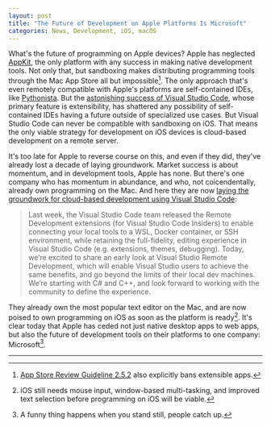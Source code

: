 ```yaml
---
layout: post
title: "The Future of Development on Apple Platforms Is Microsoft"
categories: News, Development, iOS, macOS
---
```


What's the future of programming on Apple devices? Apple has neglected [AppKit](https://en.wikipedia.org/wiki/Application_Kit), the only platform with any success in making native development tools. Not only that, but sandboxing makes distributing programming tools through the Mac App Store all but impossible[^rule252]. The only approach that's even remotely compatible with Apple's platforms are self-contained IDEs, like [Pythonista](https://omz-software.com/pythonista/). But the [astonishing success of Visual Studio Code](/2019/04/10/2019-stackoverflow-developer-survey-results/), whose primary feature is extensibility, has shattered any possibility of self-contained IDEs having a future outside of specialized use cases. But Visual Studio Code can never be compatible with sandboxing on iOS. That means the only viable strategy for development on iOS devices is cloud-based development on a remote server.

It's too late for Apple to reverse course on this, and even if they did, they've already lost a decade of laying groundwork. Market success is about momentum, and in development tools, Apple has none. But there's one company who has momentum in abundance, and who, not coicendentally, already own programming on the Mac. And here they are now [laying the groundwork for cloud-based development using Visual Studio Code](https://devblogs.microsoft.com/visualstudio/intelligent-productivity-and-collaboration-from-anywhere/):

> Last week, the Visual Studio Code team released the Remote Development extensions (for Visual Studio Code Insiders) to enable connecting your local tools to a WSL, Docker container, or SSH environment, while retaining the full-fidelity, editing experience in Visual Studio Code (e.g. extensions, themes, debugging). Today, we’re excited to share an early look at Visual Studio Remote Development, which will enable Visual Studio users to achieve the same benefits, and go beyond the limits of their local dev machines. We’re starting with C# and C++, and look forward to working with the community to define the experience.

They already own the most popular text editor on the Mac, and are now poised to own programming on iOS as soon as the platform is ready[^iosstillneeds]. It's clear today that Apple has ceded not just native desktop apps to web apps, but also the future of development tools on their platforms to one company: Microsoft[^afunnything].

* * *

[^rule252]: [App Store Review Guideline 2.5.2](https://developer.apple.com/app-store/review/guidelines/#2.5.2) also explicitly bans extensible apps.

[^iosstillneeds]: iOS still needs mouse input, window-based multi-tasking, and improved text selection before programming on iOS will be viable.

[^afunnything]: A funny thing happens when you stand still, people catch up.

